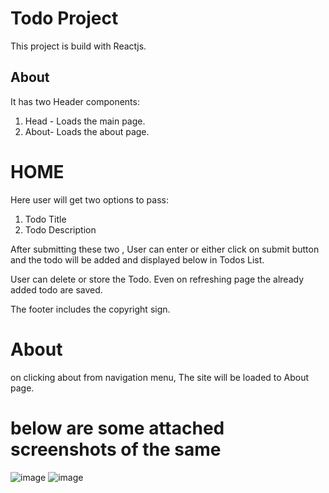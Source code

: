 # Todo Project
This project is build with Reactjs.
## About
It has two Header components:
1) Head - Loads the main page.
2) About- Loads the about page.

# HOME 
Here user will get two options to pass:
1) Todo Title
2) Todo Description

After submitting these two , User can enter or either click on submit button and the todo will be added and displayed below in Todos List.

User can delete or store the Todo.
Even on refreshing page the already added todo are saved.

The footer includes the copyright sign.

# About
on clicking about from navigation menu, The site will be loaded to About page.

# below are some attached screenshots of the same
![image](https://user-images.githubusercontent.com/68384772/170316863-51521ba7-837c-44c8-a6ec-3eb15964e819.png)
![image](https://user-images.githubusercontent.com/68384772/170316864-b422cbcc-744f-4c1a-ab4f-b5bcc4344a76.png)
